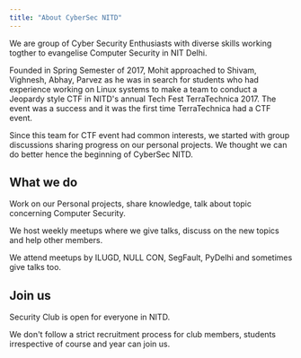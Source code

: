 ```yaml
---
title: "About CyberSec NITD"
---
```


We are group of Cyber Security Enthusiasts with diverse skills working togther to evangelise Computer Security in NIT Delhi.

Founded in Spring Semester of 2017, Mohit approached to Shivam, Vighnesh, Abhay, Parvez as he was in search for students who had experience working on Linux systems to make a team to conduct a Jeopardy style CTF in NITD's annual Tech Fest TerraTechnica 2017. 
The event was a success and it was the first time TerraTechnica had a CTF event. 

Since this team for CTF event had common interests, we started with group discussions sharing progress on our personal projects. We thought we can do better hence the beginning of CyberSec NITD.

## What we do

Work on our Personal projects, share knowledge, talk about topic concerning Computer Security.

We host weekly meetups where we give talks, discuss on the new topics and help other members.

We attend meetups by  ILUGD, NULL CON, SegFault, PyDelhi and sometimes give talks too.

 

## Join us

Security Club is open for everyone in NITD.

We don't follow a strict recruitment process for club members, students irrespective of course and year can join us.


